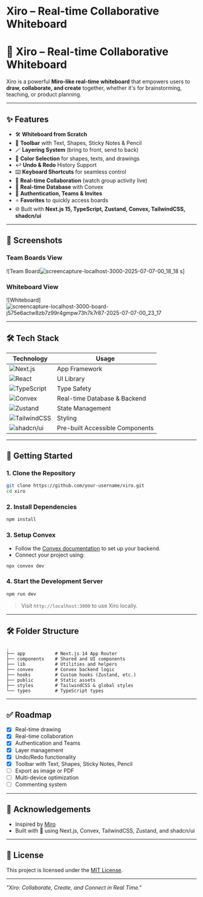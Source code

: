 # Xiro – Real-time Collaborative Whiteboard

# 🚀 Xiro – Real-time Collaborative Whiteboard

Xiro is a powerful **Miro-like real-time whiteboard** that empowers users to **draw, collaborate, and create** together, whether it's for brainstorming, teaching, or product planning.

---

## ✨ Features

* 🛠️ **Whiteboard from Scratch**
* 🧰 **Toolbar** with Text, Shapes, Sticky Notes & Pencil
* 🪄 **Layering System** (bring to front, send to back)
* 🎨 **Color Selection** for shapes, texts, and drawings
* ↩️ **Undo & Redo** History Support
* ⌨️ **Keyboard Shortcuts** for seamless control
* 🤝 **Real-time Collaboration** (watch group activity live)
* 💾 **Real-time Database** with Convex
* 🔐 **Authentication, Teams & Invites**
* ⭐ **Favorites** to quickly access boards
* 🌐 Built with **Next.js 15, TypeScript, Zustand, Convex, TailwindCSS, shadcn/ui**

---

## 📸 Screenshots

### Team Boards View

![Team Board![screencapture-localhost-3000-2025-07-07-00_18_18](https://github.com/user-attachments/assets/a99311d4-11ac-4fac-9da6-00569fd906cc)
s]

### Whiteboard View

![Whiteboard]
![screencapture-localhost-3000-board-j575e6actw8zb7z99r4gmpw73h7k7r87-2025-07-07-00_23_17](https://github.com/user-attachments/assets/f2cc4ce5-a414-4296-9859-50fa040b898e)


---

## 🛠️ Tech Stack

| Technology                                                                                                    | Usage                           |
| ------------------------------------------------------------------------------------------------------------- | ------------------------------- |
| ![Next.js](https://img.shields.io/badge/Next.js-000000?style=flat\&logo=nextdotjs\&logoColor=white)           | App Framework                   |
| ![React](https://img.shields.io/badge/React-20232A?style=flat\&logo=react\&logoColor=61DAFB)                  | UI Library                      |
| ![TypeScript](https://img.shields.io/badge/TypeScript-007ACC?style=flat\&logo=typescript\&logoColor=white)    | Type Safety                     |
| ![Convex](https://img.shields.io/badge/Convex-6A0DAD?style=flat\&logoColor=white)                             | Real-time Database & Backend    |
| ![Zustand](https://img.shields.io/badge/Zustand-FFAA00?style=flat\&logoColor=white)                           | State Management                |
| ![TailwindCSS](https://img.shields.io/badge/TailwindCSS-06B6D4?style=flat\&logo=tailwindcss\&logoColor=white) | Styling                         |
| ![shadcn/ui](https://img.shields.io/badge/shadcn/ui-111827?style=flat\&logoColor=white)                       | Pre-built Accessible Components |

---

## 🚀 Getting Started

### 1. Clone the Repository

```bash
git clone https://github.com/your-username/xiro.git
cd xiro
```

### 2. Install Dependencies

```bash
npm install
```

### 3. Setup Convex

* Follow the [Convex documentation](https://docs.convex.dev/) to set up your backend.
* Connect your project using:

```bash
npx convex dev
```

### 4. Start the Development Server

```bash
npm run dev
```

> Visit `http://localhost:3000` to use Xiro locally.

---

## 🛠️ Folder Structure

```plaintext
.
├── app           # Next.js 14 App Router
├── components    # Shared and UI components
├── lib           # Utilities and helpers
├── convex        # Convex backend logic
├── hooks         # Custom hooks (Zustand, etc.)
├── public        # Static assets
├── styles        # TailwindCSS & global styles
└── types         # TypeScript types
```

---

## ✅ Roadmap

* [x] Real-time drawing
* [x] Real-time collaboration
* [x] Authentication and Teams
* [x] Layer management
* [x] Undo/Redo functionality
* [x] Toolbar with Text, Shapes, Sticky Notes, Pencil
* [ ] Export as image or PDF
* [ ] Multi-device optimization
* [ ] Commenting system

---

## 🙏 Acknowledgements

* Inspired by [Miro](https://miro.com/)
* Built with 💙 using Next.js, Convex, TailwindCSS, Zustand, and shadcn/ui

---

## 📄 License

This project is licensed under the [MIT License](LICENSE).

---

*"Xiro: Collaborate, Create, and Connect in Real Time."*

